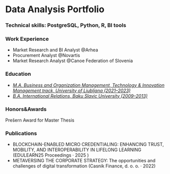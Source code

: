 # Data Analysis Portfolio
### Technical skills: PostgreSQL, Python, R, BI tools

### Work Experience
- Market Research and BI Analyst @Arhea
- Procurement Analyst @Novartis
- Market Research Analyst @Canoe Federation of Slovenia

### Education 
- *<u>M.A. Business and Organization Management, Technology & Innovation Management track, University of Ljubljana (2021–2023)</u>*
- *<u>B.A. International Relations, Baku Slavic University (2009–2013)</u>*


### Honors&Awards
Prešern Award for Master Thesis

### Publications
- BLOCKCHAIN-ENABLED MICRO CREDENTIALING: ENHANCING TRUST, MOBILITY, AND INTEROPERABILITY IN LIFELONG LEARNING (EDULEARN25 Proceedings ·  2025 )
- METAVERSING THE CORPORATE STRATEGY: The opportunities and challenges of digital transformation (Casnik Finance, d. o. o. ·  2022)
